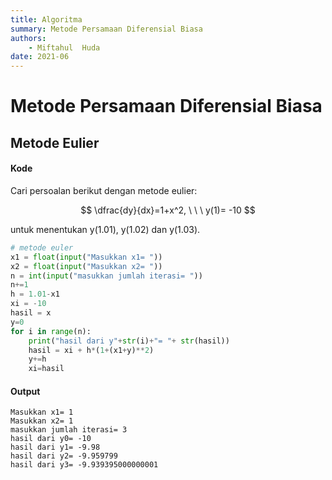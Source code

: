 ```yaml
---
title: Algoritma
summary: Metode Persamaan Diferensial Biasa
authors:
    - Miftahul  Huda
date: 2021-06
---
```


# Metode Persamaan Diferensial Biasa

## Metode Eulier

#### Kode

Cari persoalan berikut dengan metode eulier:

$$
    \dfrac{dy}{dx}=1+x^2, \ \ \ y(1)= -10
$$

untuk menentukan y(1.01), y(1.02) dan y(1.03).

``` python
# metode euler
x1 = float(input("Masukkan x1= "))
x2 = float(input("Masukkan x2= "))
n = int(input("masukkan jumlah iterasi= "))
n+=1
h = 1.01-x1
xi = -10
hasil = x
y=0
for i in range(n):
    print("hasil dari y"+str(i)+"= "+ str(hasil))
    hasil = xi + h*(1+(x1+y)**2)
    y+=h
    xi=hasil
```

#### Output

```
Masukkan x1= 1
Masukkan x2= 1
masukkan jumlah iterasi= 3
hasil dari y0= -10
hasil dari y1= -9.98
hasil dari y2= -9.959799
hasil dari y3= -9.939395000000001
```